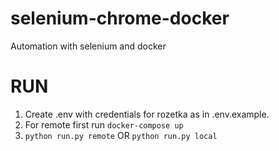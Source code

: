 # selenium-chrome-docker
Automation with selenium and docker

# RUN
1. Create .env with credentials for rozetka as in .env.example.
2. For remote first run ```docker-compose up```
3. ```python run.py remote``` OR ```python run.py local```
